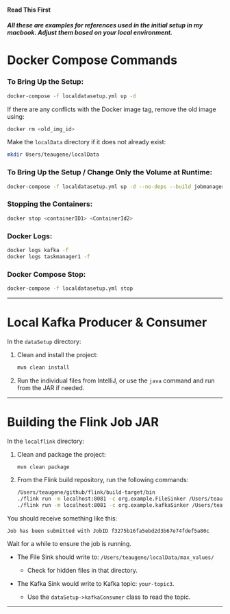 
#### **Read This First** 
##### All these are examples for references used in the initial setup in my macbook. Adjust them based on your local environment.

# Docker Compose Commands

### To Bring Up the Setup:
```bash
docker-compose -f localdatasetup.yml up -d
```

If there are any conflicts with the Docker image tag, remove the old image using:
```bash
docker rm <old_img_id>
```

Make the `localData` directory if it does not already exist:
```bash
mkdir Users/teaugene/localData
```

### To Bring Up the Setup / Change Only the Volume at Runtime:
```bash
docker-compose -f localdatasetup.yml up -d --no-deps --build jobmanager taskmanager1 taskmanager2 taskmanager3
```

### Stopping the Containers:
```bash
docker stop <containerID1> <ContainerId2>
```

### Docker Logs:
```bash
docker logs kafka -f
docker logs taskmanager1 -f
```

### Docker Compose Stop:
```bash
docker-compose -f localdatasetup.yml stop
```

---

# Local Kafka Producer & Consumer

In the `dataSetup` directory:

1. Clean and install the project:
   ```bash
   mvn clean install
   ```
2. Run the individual files from IntelliJ, or use the `java` command and run from the JAR if needed.

---

# Building the Flink Job JAR

In the `localflink` directory:

1. Clean and package the project:
   ```bash
   mvn clean package
   ```

2. From the Flink build repository, run the following commands:
   ```bash
   /Users/teaugene/github/flink/build-target/bin
   ./flink run -m localhost:8081 -c org.example.FileSinker /Users/teaugene/localFlink/localflink/target/flink-dummy-job-jar-with-dependencies.jar
   ./flink run -m localhost:8081 -c org.example.kafkaSinker /Users/teaugene/localFlink/localflink/target/flink-dummy-job-jar-with-dependencies.jar
   ```

You should receive something like this:
```
Job has been submitted with JobID f3275b16fa5ebd2d3b67e74fdef5a80c
```

Wait for a while to ensure the job is running.

- The File Sink should write to:
  `/Users/teaugene/localData/max_values/`
  - Check for hidden files in that directory.
  
- The Kafka Sink would write to Kafka topic: `your-topic3`.
  - Use the `dataSetup->kafkaConsumer` class to read the topic.

---

